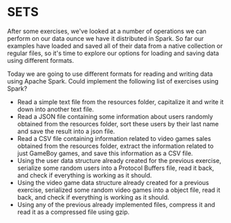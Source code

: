 # SETS

After some exercises, we've looked at a number of operations we can perform on our data ounce we have it distributed in Spark. So far our examples have loaded and saved all of their data from a native collection or regular files, so it's time to explore our options for loading and saving data using different formats.

Today we are going to use different formats for reading and writing data using Apache Spark. Could implement the following list of exercises using Spark?

* Read a simple text file from the resources folder, capitalize it and write it down into another text file.
* Read a JSON file containing some information about users randomly obtained from the resources folder, sort these users by their last name and save the result into a json file.
* Read a CSV file containing information related to video games sales obtained from the resources folder, extract the information related to just GameBoy games, and save this information as a CSV file.
* Using the user data structure already created for the previous exercise, serialize some random users into a Protocol Buffers file, read it back, and check if everything is working as it should.
* Using the video game data structure already created for a previous exercise, serialized some random video games into a object file, read it back, and check if everything is working as it should.
* Using any of the previous already implemented files, compress it and read it as a compressed file using gzip.